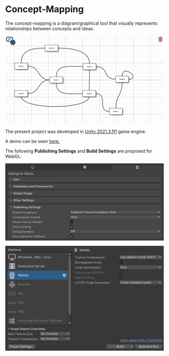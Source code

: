 # Concept-Mapping
The concept-mapping is a diagram/graphical tool that visually represents relationships between concepts and ideas. 

![alt text](https://github.com/paulgai/Concept-Mapping/blob/main/_img/cp.jpg "concept map example")

The present project was developed in [Unity 2021.3.1f1](https://unity.com/) game engine. 

A demo can be seen [here.](https://paulgai.github.io/Concept-Mapping/)

The following **Publishing Settings** and **Build Settings** are proposed for WebGL:

![alt text](https://github.com/paulgai/Concept-Mapping/blob/main/_img/ps.jpg "Publishing Settings")

![alt text](https://github.com/paulgai/Concept-Mapping/blob/main/_img/webgls.jpg "WebGL Build Settings")
